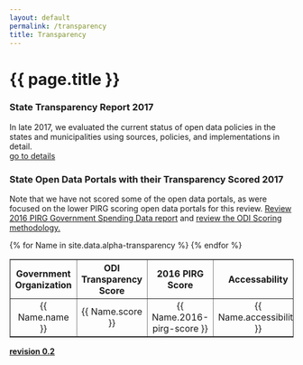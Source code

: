 ```yaml
---
layout: default
permalink: /transparency
title: Transparency
---
```

# {{ page.title }}

### State Transparency Report 2017
In late 2017, we evaluated the current status of open data policies in the states and municipalities using sources, policies, and implementations in detail.
<br>
<a href="/transparency-scorecard">go to details</a>

### State Open Data Portals with their Transparency Scored 2017
Note that we have not scored some of the open data portals, as were focused on the lower PIRG scoring open data portals for this review. <a target="_blank" href="https://uspirgedfund.org/reports/usp/following-money-2016-0">Review 2016 PIRG Government Spending Data report</a> and <a target="_blank" href="/scoring">review the ODI Scoring methodology.</a>
<table cellpadding="10" border="1">
	<tr>
		<th>Government Organization</th><th>ODI Transparency Score</th><th>2016 PIRG Score</th><th>Accessability</th><th>Downloadability</th><th>Comments</th>
	</tr>
{% for Name in site.data.alpha-transparency %}
  <tr>
  	<td width="15%" align="center">{{ Name.name }}</td>
  	<td width="15%" align="center">{{ Name.score }}</td>
  	<td width="15%" align="center">{{ Name.2016-pirg-score }}</td>
  	<td width="15%" align="center">{{ Name.accessibility }}</td>
  	<td width="15%" align="center">{{ Name.downloadability }}</td>
  	<td width="25%" align="center">{{ Name.comments }}</td>
  </tr>
{% endfor %}
</table>

**<a target="_blank" href="https://github.com/opendatainitiative/transparency/tree/0.2">revision 0.2</a>**